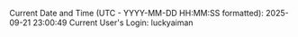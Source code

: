 Current Date and Time (UTC - YYYY-MM-DD HH:MM:SS formatted): 2025-09-21 23:00:49
Current User's Login: luckyaiman
